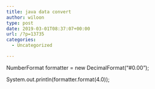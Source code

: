 ```yaml
---
title: java data convert
author: wiloon
type: post
date: 2019-03-01T08:37:07+00:00
url: /?p=13735
categories:
  - Uncategorized

---
```

NumberFormat formatter = new DecimalFormat(&#8220;#0.00&#8221;);
  
System.out.println(formatter.format(4.0));